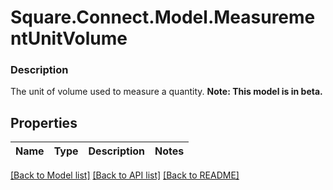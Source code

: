 # Square.Connect.Model.MeasurementUnitVolume

### Description

The unit of volume used to measure a quantity.
**Note: This model is in beta.**

## Properties

Name | Type | Description | Notes
------------ | ------------- | ------------- | -------------



[[Back to Model list]](../README.md#documentation-for-models) [[Back to API list]](../README.md#documentation-for-api-endpoints) [[Back to README]](../README.md)

